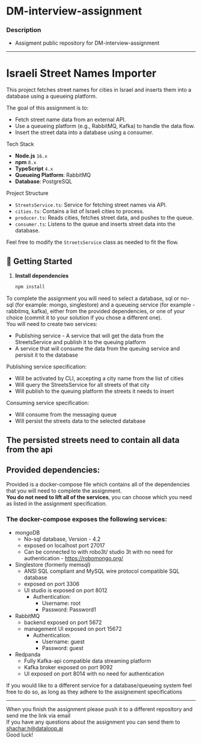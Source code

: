 # **DM-interview-assignment**
### Description
 - Assigment public repository for DM-interview-assignment
 ---
 # Israeli Street Names Importer
This project fetches street names for cities in Israel and inserts them into a database using a queueing platform.

The goal of this assignment is to:
- Fetch street name data from an external API.
- Use a queueing platform (e.g., RabbitMQ, Kafka) to handle the data flow.
- Insert the street data into a database using a consumer.

Tech Stack
- **Node.js** `16.x`
- **npm** `8.x`
- **TypeScript** `4.x`
- **Queueing Platform**: RabbitMQ
- **Database**: PostgreSQL
  
Project Structure
- `StreetsService.ts`: Service for fetching street names via API.
- `cities.ts`: Contains a list of Israeli cities to process.
- `producer.ts`: Reads cities, fetches street data, and pushes to the queue.
- `consumer.ts`: Listens to the queue and inserts street data into the database.




Feel free to modify the `StreetsService` class as needed to fit the flow.

## 🚀 Getting Started

1. **Install dependencies**  
   ```bash
   npm install


To complete the assignment you will need to select a database, sql or no-sql (for example: mongo, singlestore) and a queueing service (for example - rabbitmq, kafka), either from the provided dependencies, or one of your choice (commit it to your solution if you chose a different one).\
You will need to create two services:
 - Publishing service - A service that will get the data from the StreetsService and publish it to the queuing platform
 - A service that will consume the data from the queuing service and persisit it to the database

 Publishing service specification:
  - Will be activated by CLI, accepting a city name from the list of cities
  - Will query the StreetsService for all streets of that city
  - Will publish to the queuing platform the streets it needs to insert

Consuming service specification:
  - Will consume from the messaging queue
  - Will persist the streets data to the selected database

The persisted streets need to contain all data from the api
---
## Provided dependencies:
 Provided is a docker-compose file which contains all of the dependencies that you will need to complete the assignment.\
 **You do not need to lift all of the services**, you can choose which you need as listed in the assignment specification.
 ### The docker-compose exposes the following services:
  - mongoDB
  	- No-sql database, Version - 4.2
	- exposed on localhost port  27017
	- Can be connected to with robo3t/ studio 3t with no need for authentication - https://robomongo.org/
  - Singlestore (formerly memsql)
  	- ANSI SQL compliant and MySQL wire protocol compatible SQL database
	- exposed on port 3306
	- UI studio is exposed on port 8012
		- Authentication:
			- Username: root
			- Password: Password1
 - RabbitMQ
	- backend exposed on port 5672
	- management UI exposed on port 15672
		- Authentication:
			- Username: guest
			- Password: guest
 - Redpanda
	- Fully Kafka-api compatible data streaming platform
	- Kafka broker exposed on port 9092
	- UI exposed on port 8014 with no need for authentication

If you would like to a different service for a database/queueing system feel free to do so, as long as they adhere to the assignement specifications


---
When you finish the assignment please push it to a different repository and send me the link via email\
If you have any questions about the assignment you can send them to shachar.h@dataloop.ai\
Good luck!
